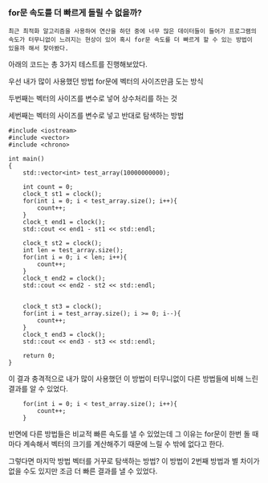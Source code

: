 ### for문 속도를 더 빠르게 돌릴 수 없을까?

```
최근 최적화 알고리즘을 사용하여 연산을 하던 중에 너무 많은 데이터들이 들어가 프로그램의 속도가 터무니없이 느려지는 현상이 있어 혹시 for문 속도를 더 빠르게 할 수 있는 방법이 있을까 해서 찾아봤다.
```

아래의 코드는 총 3가지 테스트를 진행해보았다.

우선 내가 많이 사용했던 방법 for문에 벡터의 사이즈만큼 도는 방식

두번째는 벡터의 사이즈를 변수로 넣어 상수처리를 하는 것 

세번째는 벡터의 사이즈를 변수로 넣고 반대로 탐색하는 방법

```
#include <iostream>
#include <vector>
#include <chrono>

int main()
{
    std::vector<int> test_array(10000000000);

    int count = 0;
    clock_t st1 = clock();
    for(int i = 0; i < test_array.size(); i++){
        count++;
    }
    clock_t end1 = clock();
    std::cout << end1 - st1 << std::endl;

    clock_t st2 = clock();
    int len = test_array.size();
    for(int i = 0; i < len; i++){
        count++;
    }
    clock_t end2 = clock();
    std::cout << end2 - st2 << std::endl;


    clock_t st3 = clock();
    for(int i = test_array.size(); i >= 0; i--){
        count++;
    }
    clock_t end3 = clock();
    std::cout << end3 - st3 << std::endl;

    return 0;
}

```

이 결과 충격적으로 내가 많이 사용했던 이 방법이 터무니없이 다른 방법들에 비해 느린 결과를 알 수 있었다.

```
    for(int i = 0; i < test_array.size(); i++){
        count++;
    }
```

반면에 다른 방법들은 비교적 빠른 속도를 낼 수 있었는데 그 이유는 for문이 한번 돌 때마다 계속해서 벡터의 크기를 계산해주기 때문에 느릴 수 밖에 없다고 한다.

그렇다면 마지막 방법 벡터를 거꾸로 탐색하는 방법?
이 방법이 2번째 방법과 별 차이가 없을 수도 있지만 조금 더 빠른 결과를 낼 수 있었다.